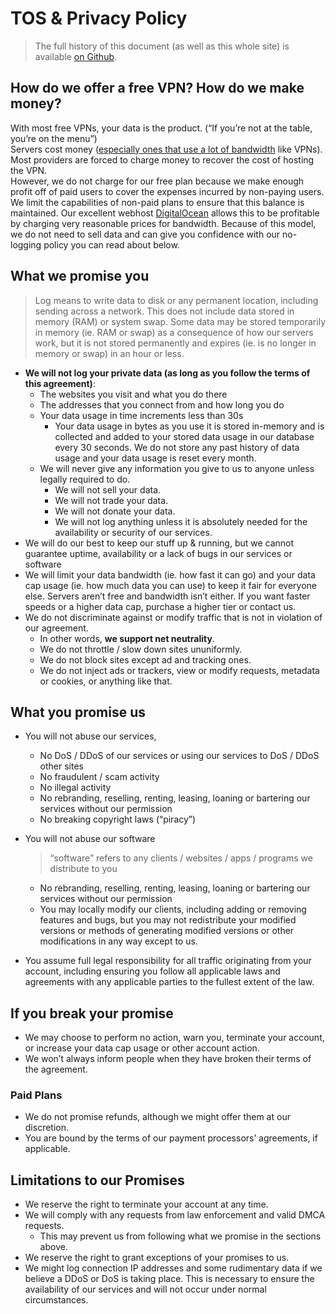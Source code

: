 <h1 id="tos--privacy-policy">TOS &amp; Privacy Policy</h1>
<blockquote>
<p>The full history of this document (as well as this whole site) is available <a href="https://github.com/realprogrammer5000/vpn-site">on Github</a>.</p>
</blockquote>
<h2 id="how-do-we-offer-a-free-vpn-how-do-we-make-money">How do we offer a free VPN? How do we make money?</h2>
<p>With most free VPNs, your data is the product. (“If you’re not at the table, you’re on the menu”)<br>
Servers cost money (<a href="https://www.reddit.com/r/webdev/comments/89ff8l/why_is_aws_so_outrageously_expensive/">especially ones that use a lot of bandwidth</a> like VPNs). Most providers are forced to charge money to recover the cost of hosting the VPN.<br>
However, we do not charge for our free plan because we make enough profit off of paid users to cover the expenses incurred by non-paying users. We limit the capabilities of non-paid plans to ensure that this balance is maintained. Our excellent webhost <a href="https://m.do.co/c/53c97f26445b">DigitalOcean</a> allows this to be profitable by charging very reasonable prices for bandwidth. Because of this model, we do not need to sell data and can give you confidence with our no-logging policy you can read about below.</p>
<h2 id="what-we-promise-you">What we promise you</h2>
<blockquote>
<p>Log means to write data to disk or any permanent location, including sending across a network. This does not include data stored in memory (RAM) or system swap. Some data may be stored temporarily in memory (ie. RAM or swap) as a consequence of how our servers work, but it is not stored permanently and expires (ie. is no longer in memory or swap) in an hour or less.</p>
</blockquote>
<ul>
<li><strong>We will not log your private data (as long as you follow the terms of this agreement)</strong>:
<ul>
<li>The websites you visit and what you do there</li>
<li>The addresses that you connect from and how long you do</li>
<li>Your data usage in time increments less than 30s
<ul>
<li>Your data usage in bytes as you use it is stored in-memory and is collected and added to your stored data usage in our database every 30 seconds. We do not store any past history of data usage and your data usage is reset every month.</li>
</ul>
</li>
<li>We will never give any information you give to us to anyone unless legally required to do.
<ul>
<li>We will not sell your data.</li>
<li>We will not trade your data.</li>
<li>We will not donate your data.</li>
<li>We will not log anything unless it is absolutely needed for the availability or security of our services.</li>
</ul>
</li>
</ul>
</li>
<li>We will do our best to keep our stuff up &amp; running, but we cannot guarantee uptime, availability or a lack of bugs in our services or software</li>
<li>We will limit your data bandwidth (ie. how fast it can go) and your data cap usage (ie. how much data you can use) to keep it fair for everyone else. Servers aren’t free and bandwidth isn’t either. If you want faster speeds or a higher data cap, purchase a higher tier or contact us.</li>
<li>We do not discriminate against or modify traffic that is not in violation of our agreement.
<ul>
<li>In other words, <strong>we support net neutrality</strong>.</li>
<li>We do not throttle / slow down sites ununiformly.</li>
<li>We do not block sites except ad and tracking ones.</li>
<li>We do not inject ads or trackers, view or modify requests, metadata or cookies, or anything like that.</li>
</ul>
</li>
</ul>
<h2 id="what-you-promise-us">What you promise us</h2>
<ul>
<li>
<p>You will not abuse our services,</p>
<ul>
<li>No DoS / DDoS of our services or using our services to DoS / DDoS other sites</li>
<li>No fraudulent / scam activity</li>
<li>No illegal activity</li>
<li>No rebranding, reselling, renting, leasing, loaning or bartering our services without our permission</li>
<li>No breaking copyright laws (“piracy”)</li>
</ul>
</li>
<li>
<p>You will not abuse our software</p>
<blockquote>
<p>“software” refers to any clients / websites / apps / programs we distribute to you</p>
</blockquote>
<ul>
<li>No rebranding, reselling, renting, leasing, loaning or bartering our services without our permission</li>
<li>You may locally modify our clients, including adding or removing features and bugs, but you may not redistribute your modified versions or methods of generating modified versions or other modifications in any way except to us.</li>
</ul>
</li>
<li>
<p>You assume full legal responsibility for all traffic originating from your account, including ensuring you follow all applicable laws and agreements with any applicable parties to the fullest extent of the law.</p>
</li>
</ul>
<h2 id="if-you-break-your-promise">If you break your promise</h2>
<ul>
<li>We may choose to perform no action, warn you, terminate your account, or increase your data cap usage or other account action.</li>
<li>We won’t always inform people when they have broken their terms of the agreement.</li>
</ul>
<h3 id="paid-plans">Paid Plans</h3>
<ul>
<li>We do not promise refunds, although we might offer them at our discretion.</li>
<li>You are bound by the terms of our payment processors’ agreements, if applicable.</li>
</ul>
<h2 id="limitations-to-our-promises">Limitations to our Promises</h2>
<ul>
<li>We reserve the right to terminate your account at any time.</li>
<li>We will comply with any requests from law enforcement and valid DMCA requests.
<ul>
<li>This may prevent us from following what we promise in the sections above.</li>
</ul>
</li>
<li>We reserve the right to grant exceptions of your promises to us.</li>
<li>We might log connection IP addresses and some rudimentary data if we believe a DDoS or DoS is taking place. This is necessary to ensure the availability of our services and will not occur under normal circumstances.</li>
</ul>

